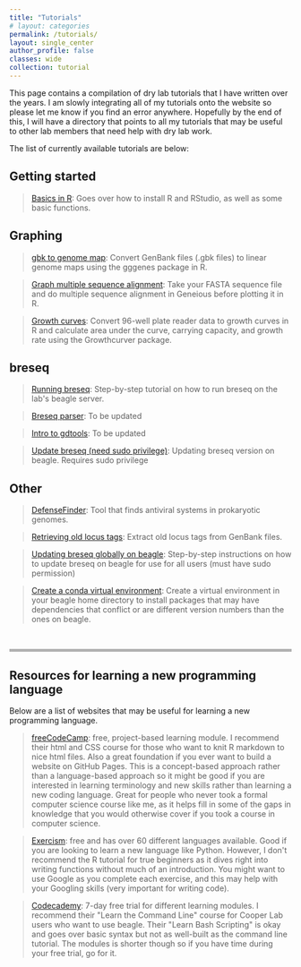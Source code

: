 ```yaml
---
title: "Tutorials"
# layout: categories
permalink: /tutorials/
layout: single_center
author_profile: false
classes: wide
collection: tutorial
---
```


This page contains a compilation of dry lab tutorials that I have written over the years. I am slowly integrating all of my tutorials onto the website so please let me know if you find an error anywhere. Hopefully by the end of this, I will have a directory that points to all my tutorials that may be useful to other lab members that need help with dry lab work.

The list of currently available tutorials are below:

## Getting started

> [Basics in R](/tutorials/basics_in_R): Goes over how to install R and RStudio, as well as some basic functions.

## Graphing

> [gbk to genome map](/tutorials/gbk_to_genome_map): Convert GenBank files (.gbk files) to linear genome maps using the gggenes package in R.

>[Graph multiple sequence alignment](/tutorials/multiple_sequence_alignment): Take your FASTA sequence file and do multiple sequence alignment in Geneious before plotting it in R.

>[Growth curves](/tutorials/growth_curve): Convert 96-well plate reader data to growth curves in R and calculate area under the curve, carrying capacity, and growth rate using the Growthcurver package.

## breseq

> [Running breseq](/tutorials/breseq): Step-by-step tutorial on how to run breseq on the lab's beagle server.

> [Breseq parser](): To be updated

> [Intro to gdtools](): To be updated

> [Update breseq (need sudo privilege)](/tutorials/update_breseq/): Updating breseq version on beagle. Requires sudo privilege 

## Other

> [DefenseFinder](/tutorials/defense_finder): Tool that finds antiviral systems in prokaryotic genomes.

> [Retrieving old locus tags](/tutorials/old_locus_tag): Extract old locus tags from GenBank files.

> [Updating breseq globally on beagle](/tutorials/update_breseq): Step-by-step instructions on how to update breseq on beagle for use for all users (must have sudo permission)

> [Create a conda virtual environment](/tutorials/virtual_environment): Create a virtual environment in your beagle home directory to install packages that may have dependencies that conflict or are different version numbers than the ones on beagle.

<br>

<hr style="height:5px;border:none;color:#B0B0B0;background-color:#B0B0B0;">

## Resources for learning a new programming language

Below are a list of websites that may be useful for learning a new programming language. 

> [freeCodeCamp](https://www.freecodecamp.org/): free, project-based learning module. I recommend their html and CSS course for those who want to knit R markdown to nice html files. Also a great foundation if you ever want to build a website on GitHub Pages. This is a concept-based approach rather than a language-based approach so it might be good if you are interested in learning terminology and new skills rather than learning a new coding language. Great for people who never took a formal computer science course like me, as it helps fill in some of the gaps in knowledge that you would otherwise cover if you took a course in computer science.

> [Exercism](https://exercism.org/): free and has over 60 different languages available. Good if you are looking to learn a new language like Python. However, I don't recommend the R tutorial for true beginners as it dives right into writing functions without much of an introduction. You might want to use Google as you complete each exercise, and this may help with your Googling skills (very important for writing code).

> [Codecademy](https://www.codecademy.com/): 7-day free trial for different learning modules. I recommend their "Learn the Command Line" course for Cooper Lab users who want to use beagle. Their "Learn Bash Scripting" is okay and goes over basic syntax but not as well-built as the command line tutorial. The modules is shorter though so if you have time during your free trial, go for it.

